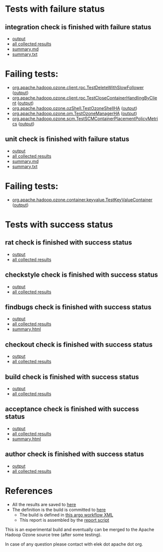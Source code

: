 # Tests with failure status

## integration check is finished with failure status

   * [output](https://raw.githubusercontent.com/elek/ozone-ci-q4/master/pr/pr-hdds-2335-x5gnt/integration/output.log)
   * [all collected results](https://github.com/elek/ozone-ci-q4/tree/master/pr/pr-hdds-2335-x5gnt/integration)
   * [summary.md](https://github.com/elek/ozone-ci-q4/tree/master/pr/pr-hdds-2335-x5gnt/integration/summary.md)
   * [summary.txt](https://github.com/elek/ozone-ci-q4/tree/master/pr/pr-hdds-2335-x5gnt/integration/summary.txt)

# Failing tests: 

 * [org.apache.hadoop.ozone.client.rpc.TestDeleteWithSlowFollower](hadoop-ozone/integration-test/org.apache.hadoop.ozone.client.rpc.TestDeleteWithSlowFollower.txt) ([output](hadoop-ozone/integration-test/org.apache.hadoop.ozone.client.rpc.TestDeleteWithSlowFollower-output.txt))
 * [org.apache.hadoop.ozone.client.rpc.TestCloseContainerHandlingByClient](hadoop-ozone/integration-test/org.apache.hadoop.ozone.client.rpc.TestCloseContainerHandlingByClient.txt) ([output](hadoop-ozone/integration-test/org.apache.hadoop.ozone.client.rpc.TestCloseContainerHandlingByClient-output.txt))
 * [org.apache.hadoop.ozone.ozShell.TestOzoneShellHA](hadoop-ozone/integration-test/org.apache.hadoop.ozone.ozShell.TestOzoneShellHA.txt) ([output](hadoop-ozone/integration-test/org.apache.hadoop.ozone.ozShell.TestOzoneShellHA-output.txt))
 * [org.apache.hadoop.ozone.om.TestOzoneManagerHA](hadoop-ozone/integration-test/org.apache.hadoop.ozone.om.TestOzoneManagerHA.txt) ([output](hadoop-ozone/integration-test/org.apache.hadoop.ozone.om.TestOzoneManagerHA-output.txt))
 * [org.apache.hadoop.ozone.scm.TestSCMContainerPlacementPolicyMetrics](hadoop-ozone/integration-test/org.apache.hadoop.ozone.scm.TestSCMContainerPlacementPolicyMetrics.txt) ([output](hadoop-ozone/integration-test/org.apache.hadoop.ozone.scm.TestSCMContainerPlacementPolicyMetrics-output.txt))

## unit check is finished with failure status

   * [output](https://raw.githubusercontent.com/elek/ozone-ci-q4/master/pr/pr-hdds-2335-x5gnt/unit/output.log)
   * [all collected results](https://github.com/elek/ozone-ci-q4/tree/master/pr/pr-hdds-2335-x5gnt/unit)
   * [summary.md](https://github.com/elek/ozone-ci-q4/tree/master/pr/pr-hdds-2335-x5gnt/unit/summary.md)
   * [summary.txt](https://github.com/elek/ozone-ci-q4/tree/master/pr/pr-hdds-2335-x5gnt/unit/summary.txt)

# Failing tests: 

 * [org.apache.hadoop.ozone.container.keyvalue.TestKeyValueContainer](hadoop-hdds/container-service/org.apache.hadoop.ozone.container.keyvalue.TestKeyValueContainer.txt) ([output](hadoop-hdds/container-service/org.apache.hadoop.ozone.container.keyvalue.TestKeyValueContainer-output.txt))


# Tests with success status

## rat check is finished with success status

   * [output](https://raw.githubusercontent.com/elek/ozone-ci-q4/master/pr/pr-hdds-2335-x5gnt/rat/output.log)
   * [all collected results](https://github.com/elek/ozone-ci-q4/tree/master/pr/pr-hdds-2335-x5gnt/rat)


## checkstyle check is finished with success status

   * [output](https://raw.githubusercontent.com/elek/ozone-ci-q4/master/pr/pr-hdds-2335-x5gnt/checkstyle/output.log)
   * [all collected results](https://github.com/elek/ozone-ci-q4/tree/master/pr/pr-hdds-2335-x5gnt/checkstyle)


## findbugs check is finished with success status

   * [output](https://raw.githubusercontent.com/elek/ozone-ci-q4/master/pr/pr-hdds-2335-x5gnt/findbugs/output.log)
   * [all collected results](https://github.com/elek/ozone-ci-q4/tree/master/pr/pr-hdds-2335-x5gnt/findbugs)
   * [summary.html](https://elek.github.io/ozone-ci-q4/pr/pr-hdds-2335-x5gnt/findbugs/summary.html)


## checkout check is finished with success status

   * [output](https://raw.githubusercontent.com/elek/ozone-ci-q4/master/pr/pr-hdds-2335-x5gnt/checkout/output.log)
   * [all collected results](https://github.com/elek/ozone-ci-q4/tree/master/pr/pr-hdds-2335-x5gnt/checkout)


## build check is finished with success status

   * [output](https://raw.githubusercontent.com/elek/ozone-ci-q4/master/pr/pr-hdds-2335-x5gnt/build/output.log)
   * [all collected results](https://github.com/elek/ozone-ci-q4/tree/master/pr/pr-hdds-2335-x5gnt/build)


## acceptance check is finished with success status

   * [output](https://raw.githubusercontent.com/elek/ozone-ci-q4/master/pr/pr-hdds-2335-x5gnt/acceptance/output.log)
   * [all collected results](https://github.com/elek/ozone-ci-q4/tree/master/pr/pr-hdds-2335-x5gnt/acceptance)
   * [summary.html](https://elek.github.io/ozone-ci-q4/pr/pr-hdds-2335-x5gnt/acceptance/summary.html)


## author check is finished with success status

   * [output](https://raw.githubusercontent.com/elek/ozone-ci-q4/master/pr/pr-hdds-2335-x5gnt/author/output.log)
   * [all collected results](https://github.com/elek/ozone-ci-q4/tree/master/pr/pr-hdds-2335-x5gnt/author)




# References

 * All the results are saved to [here](https://github.com/elek/ozone-ci-q4/tree/master/pr/pr-hdds-2335-x5gnt/)
 * The definition is the build is committed to [here](https://github.com/elek/argo-ozone)
    * The build is defined in [this argo workflow XML](https://github.com/elek/argo-ozone/blob/master/ozone-build.yaml)
    * This report is assembled by the [report script](https://github.com/elek/argo-ozone/blob/master/scripts/report.sh)

This is an experimental build and eventually can be merged to the Apache Hadoop Ozone source tree (after some testing).

In case of any question please contact with elek dot apache dot org.
